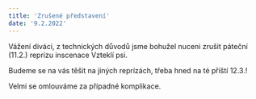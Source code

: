 ```yaml
---
title: 'Zrušené představení'
date: '9.2.2022'
---
```

Vážení diváci,
z technických důvodů jsme bohužel nuceni zrušit páteční (11.2.) reprízu inscenace Vzteklí psi.

Budeme se na vás těšit na jiných reprízách, třeba hned na té příští 12.3.!

Velmi se omlouváme za případné komplikace.
